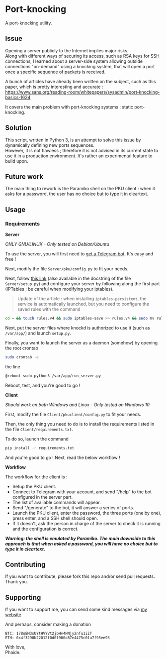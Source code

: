 # Port-knocking
A port-knocking utility. 

## Issue
Opening a server publicly to the Internet implies major risks.<br />
Along with different ways of securing its access, such as RSA keys for SSH connections, I learned about a server-side system allowing outside connections "on-demand" using a knocking system, that will open a port once a specific sequence of packets is received.<br />

A bunch of articles have already been written on the subject, such as this paper, which is pretty interesting and accurate :<br />
https://www.sans.org/reading-room/whitepapers/sysadmin/port-knocking-basics-1634<br />

It covers the main problem with port-knocking systems : static port-knocking.<br />

## Solution
This script, written in Python 3, is an attempt to solve this issue by dynamically defining new ports sequences.<br />
However, it is not flawless ; therefore it is not advised in its current state to use it in a production environment. 
It's rather an experimental feature to build upon.<br />

## Future work
The main thing to rework is the Paramiko shell on the PKU client : when it asks for a password, the user has no choice but to type it in cleartext.

## Usage

### Requirements

**Server**

*ONLY GNU/LINUX - Only tested on Debian/Ubuntu*

To use the server, you will first need to [get a Telegram bot](https://core.telegram.org/bots#3-how-do-i-create-a-bot).
It's easy and free !

Next, modify the file `Server/pku/config.py` to fit your needs.

Next, follow [this link](https://www.digitalocean.com/community/tutorials/how-to-use-port-knocking-to-hide-your-ssh-daemon-from-attackers-on-ubuntu) (also available in the docstring of the file `Server/setup.py`) and configure your server by following along the first part (IPTables ; be careful when modifying your iptables).
> Update of the article : when installing `iptables-persistent`, the service is automatically launched, but you need to configure the saved rules with the command

```bash
cd ~ && touch rules.v4 && sudo iptables-save >> rules.v4 && sudo mv rules.v4 /etc/iptables/
```

Next, put the server files where knockd is authorized to use it (such as `/var/app/`) and launch `setup.py`.

Finally, you want to launch the server as a daemon (somehow) by opening the root crontab

```bash
sudo crontab -e
```

the line

```bash
@reboot sudo python3 /var/app/run_server.py
```

Reboot, test, and you're good to go !

**Client**

*Should work on both Windows and Linux - Only tested on Windows 10*

First, modify the file `Client/pkuclient/config.py` to fit your needs.

Then, the only thing you need to do is to install the requirements listed in the file `Client/requirements.txt`.

To do so, launch the command

```bash
pip install -r requirements.txt
```

And you're good to go ! Next, read the below workflow !

**Workflow**

The workflow for the client is :
- Setup the PKU client.
- Connect to Telegram with your account, and send "/help" to the bot configured in the server part.
- The list of available commands will appear.
- Send "/generate" to the bot, it will answer a series of ports.
- Launch the PKU client, enter the password, the three ports (one by one), press enter, and a SSH shell should open.
- If it doesn't, ask the person in charge of the server to check it is running and the configuration is correct.

***Warning: the shell is emulated by Paramiko. 
The main downside to this approach is that when asked a password, you will have no choice but to type it in cleartext.***

## Contributing
If you want to contribute, please fork this repo and/or send pull requests. Thank you.<br />

## Supporting
If you want to support me, you can send some kind messages via [my website](https://phaide.net/contact)<br />

And perhaps, consider making a donation<br />

    BTC: 178oEM3sUYtHVYVt2jbHv4HNjy2nfu1iiT
    ETH: 0x4f3290b22012f0d01900a87e4475c01a7f95ee93

With love,<br />
Phaide.
